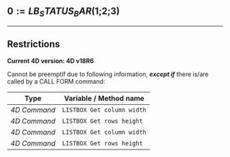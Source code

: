 ﻿## $0:=LB_STATUS_BAR($1;$2;$3)---## Restrictions**Current 4D version: 4D v18R6**Cannot be preemptif due to following information, ***except if*** there is/are called by a CALL FORM command:|Type|Variable / Method name||------|------||*4D Command*|`LISTBOX Get column width`||*4D Command*|`LISTBOX Get rows height`||*4D Command*|`LISTBOX Get column width`||*4D Command*|`LISTBOX Get rows height`|